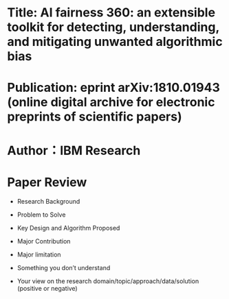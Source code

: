 

# Title: AI fairness 360: an extensible toolkit for detecting, understanding, and mitigating unwanted algorithmic bias

# Publication: eprint arXiv:1810.01943 (online digital archive for electronic preprints of scientific papers)

# Author：IBM Research

  
# Paper Review
- Research Background



- Problem to Solve


- Key Design and Algorithm Proposed


- Major Contribution

  
- Major limitation

  

- Something you don’t understand

  

- Your view on the research domain/topic/approach/data/solution  (positive or negative)
